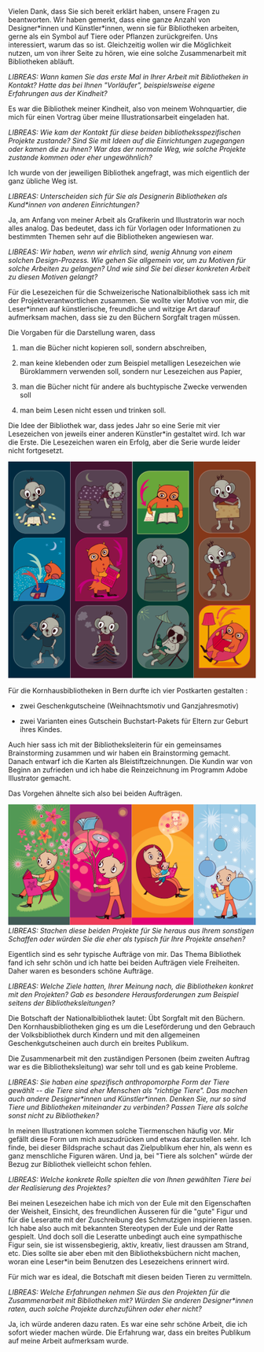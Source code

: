 Vielen Dank, dass Sie sich bereit erklärt haben, unsere Fragen zu
beantworten. Wir haben gemerkt, dass eine ganze Anzahl von
Designer\*innen und Künstler\*innen, wenn sie für Bibliotheken arbeiten,
gerne als ein Symbol auf Tiere oder Pflanzen zurückgreifen. Uns
interessiert, warum das so ist. Gleichzeitig wollen wir die Möglichkeit
nutzen, um von ihrer Seite zu hören, wie eine solche Zusammenarbeit mit
Bibliotheken abläuft.

*LIBREAS: Wann kamen Sie das erste Mal in Ihrer Arbeit mit Bibliotheken
in Kontakt? Hatte das bei Ihnen "Vorläufer", beispielsweise eigene
Erfahrungen aus der Kindheit?*

Es war die Bibliothek meiner Kindheit, also von meinem Wohnquartier, die
mich für einen Vortrag über meine Illustrationsarbeit eingeladen hat.

*LIBREAS: Wie kam der Kontakt für diese beiden bibliotheksspezifischen
Projekte zustande? Sind Sie mit Ideen auf die Einrichtungen zugegangen
oder kamen die zu ihnen? War das der normale Weg, wie solche Projekte
zustande kommen oder eher ungewöhnlich?*

Ich wurde von der jeweiligen Bibliothek angefragt, was mich eigentlich
der ganz übliche Weg ist.

*LIBREAS: Unterscheiden sich für Sie als Designerin Bibliotheken als
Kund\*innen von anderen Einrichtungen?*

Ja, am Anfang von meiner Arbeit als Grafikerin und Illustratorin war
noch alles analog. Das bedeutet, dass ich für Vorlagen oder
Informationen zu bestimmten Themen sehr auf die Bibliotheken angewiesen
war.

*LIBREAS: Wir haben, wenn wir ehrlich sind, wenig Ahnung von einem
solchen Design-Prozess. Wie gehen Sie allgemein vor, um zu Motiven für
solche Arbeiten zu gelangen? Und wie sind Sie bei dieser konkreten
Arbeit zu diesen Motiven gelangt?*

Für die Lesezeichen für die Schweizerische Nationalbibliothek sass ich
mit der Projektverantwortlichen zusammen. Sie wollte vier Motive von
mir, die Leser\*innen auf künstlerische, freundliche und witzige Art
darauf aufmerksam machen, dass sie zu den Büchern Sorgfalt tragen
müssen.

Die Vorgaben für die Darstellung waren, dass

1.  man die Bücher nicht kopieren soll, sondern abschreiben,

2.  man keine klebenden oder zum Beispiel metalligen Lesezeichen wie
    Büroklammern verwenden soll, sondern nur Lesezeichen aus Papier,

3.  man die Bücher nicht für andere als buchtypische Zwecke verwenden
    soll

4.  man beim Lesen nicht essen und trinken soll.

Die Idee der Bibliothek war, dass jedes Jahr so eine Serie mit vier
Lesezeichen von jeweils einer anderen Künstler\*in gestaltet wird. Ich
war die Erste. Die Lesezeichen waren ein Erfolg, aber die Serie wurde
leider nicht fortgesetzt.

![](img/image1.png)

Für die Kornhausbibliotheken in Bern durfte ich vier Postkarten
gestalten :

-   zwei Geschenkgutscheine (Weihnachtsmotiv und Ganzjahresmotiv)

-   zwei Varianten eines Gutschein Buchstart-Pakets für Eltern zur
    Geburt ihres Kindes.

Auch hier sass ich mit der Bibliotheksleiterin für ein gemeinsames
Brainstorming zusammen und wir haben ein Brainstorming gemacht. Danach
entwarf ich die Karten als Bleistiftzeichnungen. Die Kundin war von
Beginn an zufrieden und ich habe die Reinzeichnung im Programm Adobe
Illustrator gemacht.

Das Vorgehen ähnelte sich also bei beiden Aufträgen.

![](img/image2.png)
*LIBREAS: Stachen diese beiden Projekte für Sie heraus aus Ihrem
sonstigen Schaffen oder würden Sie die eher als typisch für Ihre
Projekte ansehen?*

Eigentlich sind es sehr typische Aufträge von mir. Das Thema Bibliothek
fand ich sehr schön und ich hatte bei beiden Aufträgen viele Freiheiten.
Daher waren es besonders schöne Aufträge.

*LIBREAS: Welche Ziele hatten, Ihrer Meinung nach, die Bibliotheken
konkret mit den Projekten? Gab es besondere Herausforderungen zum
Beispiel seitens der Bibliotheksleitungen?*

Die Botschaft der Nationalbibliothek lautet: Übt Sorgfalt mit den
Büchern. Den Kornhausbibliotheken ging es um die Leseförderung und den
Gebrauch der Volksbibliothek durch Kindern und mit den allgemeinen
Geschenkgutscheinen auch durch ein breites Publikum.

Die Zusammenarbeit mit den zuständigen Personen (beim zweiten Auftrag
war es die Bibliotheksleitung) war sehr toll und es gab keine Probleme.

*LIBREAS: Sie haben eine spezifisch anthropomorphe Form der Tiere
gewählt -- die Tiere sind eher Menschen als "richtige Tiere". Das machen
auch andere Designer\*innen und Künstler\*innen. Denken Sie, nur so sind
Tiere und Bibliotheken miteinander zu verbinden? Passen Tiere als solche
sonst nicht zu Bibliotheken?*

In meinen Illustrationen kommen solche Tiermenschen häufig vor. Mir
gefällt diese Form um mich auszudrücken und etwas darzustellen sehr. Ich
finde, bei dieser Bildsprache schaut das Zielpublikum eher hin, als wenn
es ganz menschliche Figuren wären. Und ja, bei "Tiere als solchen" würde
der Bezug zur Bibliothek vielleicht schon fehlen.

*LIBREAS: Welche konkrete Rolle spielten die von Ihnen gewählten Tiere
bei der Realisierung des Projektes?*

Bei meinen Lesezeichen habe ich mich von der Eule mit den Eigenschaften
der Weisheit, Einsicht, des freundlichen Äusseren für die "gute" Figur
und für die Leseratte mit der Zuschreibung des Schmutzigen inspirieren
lassen. Ich habe also auch mit bekannten Stereotypen der Eule und der
Ratte gespielt. Und doch soll die Leseratte unbedingt auch eine
sympathische Figur sein, sie ist wissensbegierig, aktiv, kreativ, liest
draussen am Strand, etc. Dies sollte sie aber eben mit den
Bibliotheksbüchern nicht machen, woran eine Leser\*in beim Benutzen des
Lesezeichens erinnert wird.

Für mich war es ideal, die Botschaft mit diesen beiden Tieren zu
vermitteln.

*LIBREAS: Welche Erfahrungen nehmen Sie aus den Projekten für die
Zusammenarbeit mit Bibliotheken mit? Würden Sie anderen Designer\*innen
raten, auch solche Projekte durchzuführen oder eher nicht?*

Ja, ich würde anderen dazu raten. Es war eine sehr schöne Arbeit, die
ich sofort wieder machen würde. Die Erfahrung war, dass ein breites
Publikum auf meine Arbeit aufmerksam wurde.
